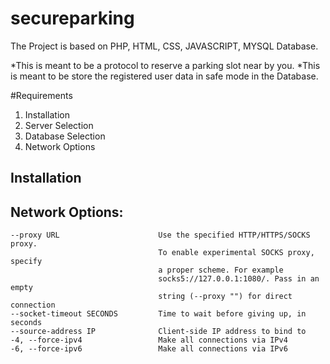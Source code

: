 # secureparking

The Project is based on PHP, HTML, CSS, JAVASCRIPT, MYSQL Database.

*This is meant to be a protocol to reserve a parking slot near by you.
*This is meant to be store the registered user data in safe mode in the Database.

#Requirements
1. Installation
2. Server Selection
3. Database Selection
4. Network Options

## Installation

## Network Options:
    --proxy URL                      Use the specified HTTP/HTTPS/SOCKS proxy.
                                     To enable experimental SOCKS proxy, specify
                                     a proper scheme. For example
                                     socks5://127.0.0.1:1080/. Pass in an empty
                                     string (--proxy "") for direct connection
    --socket-timeout SECONDS         Time to wait before giving up, in seconds
    --source-address IP              Client-side IP address to bind to
    -4, --force-ipv4                 Make all connections via IPv4
    -6, --force-ipv6                 Make all connections via IPv6


